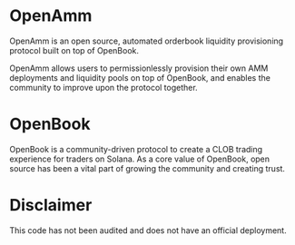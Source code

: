# OpenAmm

OpenAmm is an open source, automated orderbook liquidity provisioning protocol built on top of OpenBook.

OpenAmm allows users to permissionlessly provision their own AMM deployments and liquidity pools on top of OpenBook, and enables the community to improve upon the protocol together.

# OpenBook

OpenBook is a community-driven protocol to create a CLOB trading experience for traders on Solana. As a core value of OpenBook, open source has been a vital part of growing the community and creating trust.

# Disclaimer

This code has not been audited and does not have an official deployment.
